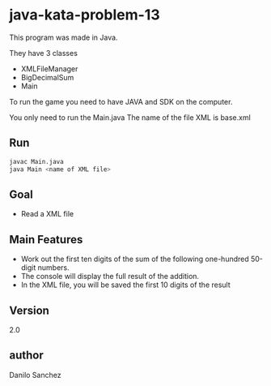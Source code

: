 java-kata-problem-13
=========

This program was made in Java.

They have 3 classes

 - XMLFileManager
 - BigDecimalSum
 - Main

To run the game you need to have JAVA and SDK on the computer. 

You only need to run the Main.java
The name of the file XML is base.xml

Run
--------------

```sh
javac Main.java
java Main <name of XML file>
```

Goal
--------------

 - Read a XML file

Main Features
--------------

 - Work out the first ten digits of the sum of the following one-hundred 50-digit numbers.
 - The console will display the full result of the addition.
 - In the XML file, you will be saved the first 10 digits of the result

Version
----

2.0

author
----

Danilo Sanchez
